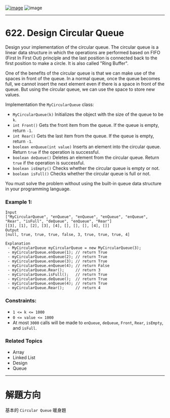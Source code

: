 [![image](https://img.shields.io/badge/Leetcode-Link-blue?logo=leetcode)](https://leetcode.com/problems/design-circular-queue/)
![image](https://img.shields.io/badge/Difficulty-Medium-yellow)

---

# 622. Design Circular Queue

Design your implementation of the circular queue. The circular queue is a linear data structure in which the operations are performed based on FIFO (First In First Out) principle and the last position is connected back to the first position to make a circle. It is also called "Ring Buffer".

One of the benefits of the circular queue is that we can make use of the spaces in front of the queue. In a normal queue, once the queue becomes full, we cannot insert the next element even if there is a space in front of the queue. But using the circular queue, we can use the space to store new values.

Implementation the `MyCircularQueue` class:

- `MyCircularQueue(k)` Initializes the object with the size of the queue to be `k`.
- `int Front()` Gets the front item from the queue. If the queue is empty, return `-1`.
- `int Rear()` Gets the last item from the queue. If the queue is empty, return `-1`.
- `boolean enQueue(int value)` Inserts an element into the circular queue. Return `true` if the operation is successful.
- `boolean deQueue()` Deletes an element from the circular queue. Return `true` if the operation is successful.
- `boolean isEmpty()` Checks whether the circular queue is empty or not.
- `boolean isFull()` Checks whether the circular queue is full or not.

You must solve the problem without using the built-in queue data structure in your programming language. 

### Example 1:

```
Input
["MyCircularQueue", "enQueue", "enQueue", "enQueue", "enQueue", "Rear", "isFull", "deQueue", "enQueue", "Rear"]
[[3], [1], [2], [3], [4], [], [], [], [4], []]
Output
[null, true, true, true, false, 3, true, true, true, 4]

Explanation
 - MyCircularQueue myCircularQueue = new MyCircularQueue(3);
 - myCircularQueue.enQueue(1); // return True
 - myCircularQueue.enQueue(2); // return True
 - myCircularQueue.enQueue(3); // return True
 - myCircularQueue.enQueue(4); // return False
 - myCircularQueue.Rear();     // return 3
 - myCircularQueue.isFull();   // return True
 - myCircularQueue.deQueue();  // return True
 - myCircularQueue.enQueue(4); // return True
 - myCircularQueue.Rear();     // return 4
```

### Constraints:

- `1 <= k <= 1000`
- `0 <= value <= 1000`
- At most `3000` calls will be made to `enQueue`, `deQueue`, `Front`, `Rear`, `isEmpty`, and `isFull`.

### Related Topics

- Array
- Linked List
- Design
- Queue
  
---

# 解題方向

基本的 `Circular Queue` 暖身題
